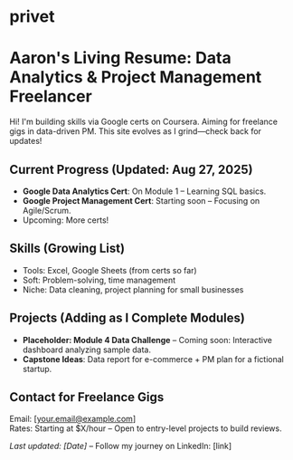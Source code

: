 # privet
# Aaron's Living Resume: Data Analytics & Project Management Freelancer

Hi! I'm building skills via Google certs on Coursera. Aiming for freelance gigs in data-driven PM. This site evolves as I grind—check back for updates!

## Current Progress (Updated: Aug 27, 2025)
- **Google Data Analytics Cert**: On Module 1 – Learning SQL basics.
- **Google Project Management Cert**: Starting soon – Focusing on Agile/Scrum.
- Upcoming: More certs!

## Skills (Growing List)
- Tools: Excel, Google Sheets (from certs so far)
- Soft: Problem-solving, time management
- Niche: Data cleaning, project planning for small businesses

## Projects (Adding as I Complete Modules)
- **Placeholder: Module 4 Data Challenge** – Coming soon: Interactive dashboard analyzing sample data.
- **Capstone Ideas**: Data report for e-commerce + PM plan for a fictional startup.

## Contact for Freelance Gigs
Email: [your.email@example.com]  
Rates: Starting at $X/hour – Open to entry-level projects to build reviews.

*Last updated: [Date]* – Follow my journey on LinkedIn: [link]
